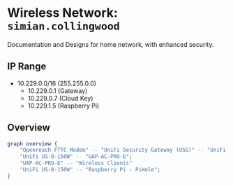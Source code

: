 # Wireless Network: `simian.collingwood`

Documentation and Designs for home network, with enhanced security.

## IP Range

- 10.229.0.0/16 (255.255.0.0)
  - 10.229.0.1 (Gateway) 
  - 10.229.0.7 (Cloud Key)
  - 10.229.1.5 (Raspberry Pi)

## Overview

```dot
graph overview {
    "Openreach FTTC Modem" -- "UniFi Security Gateway (USG)" -- "UniFi US-8-150W" -- "Cloud Key Controller";
    "UniFi US-8-150W" -- "UAP-AC-PRO-E";
    "UAP-AC-PRO-E" -- "Wireless Clients"
    "UniFi US-8-150W" -- "Raspberry Pi - PiHole";
}
```